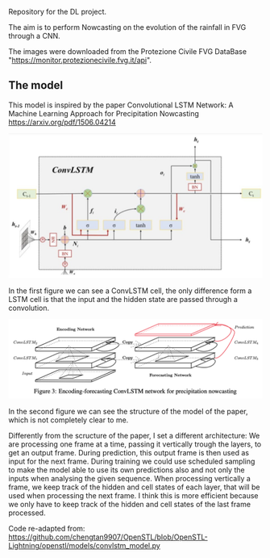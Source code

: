 Repository for the DL project.

The aim is to perform Nowcasting on the evolution of the rainfall in FVG through a CNN.

The images were downloaded from the Protezione Civile FVG DataBase "https://monitor.protezionecivile.fvg.it/api".

## The model

This model is inspired by the paper Convolutional LSTM Network: A Machine Learning
Approach for Precipitation Nowcasting 
https://arxiv.org/pdf/1506.04214

![](./conv_lstm.png)

In the first figure we can see a ConvLSTM cell, the only difference form a LSTM cell is that the input and the hidden state are passed through a convolution. 

![](./model.png)

In the second figure we can see the structure of the model of the paper, which is not completely clear to me.

Differently from the scructure of the paper, I set a different architecture:
We are processing one frame at a time, passing it vertically trough the layers, to get an output frame.
During prediction, this output frame is then used as input for the next frame.
During training we could use scheduled sampling to make the model able to use its own predictions also and not only the inputs when analysing the given sequence.
When processing vertically a frame, we keep track of the hidden and cell states of each layer, that will be used when processing the next frame.
I think this is more efficient because we only have to keep track of the hidden and cell states of the last frame processed.


Code re-adapted from: https://github.com/chengtan9907/OpenSTL/blob/OpenSTL-Lightning/openstl/models/convlstm_model.py
